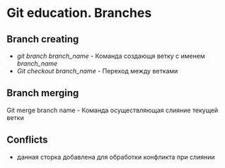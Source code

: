 # Git education. Branches

## Branch creating
* *git branch branch_name* - Команда создающя ветку с именем *branch_name*
* *Git checkout branch_name* - Переход между ветками
 


## Branch merging

Git merge branch name  - Команда осуществляющая слияние текущей ветки 
## Conflicts

* данная сторка добавлена для обработки конфликта при слиянии